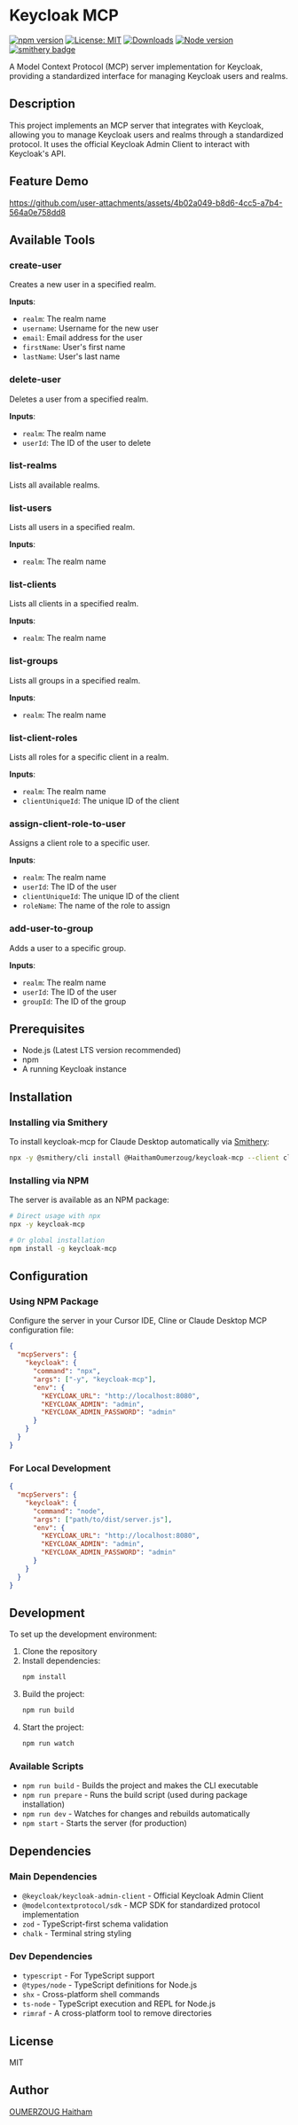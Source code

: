# Keycloak MCP

[![npm version](https://img.shields.io/npm/v/keycloak-mcp.svg)](https://img.shields.io/npm/v/keycloak-mcp)
[![License: MIT](https://img.shields.io/badge/License-MIT-yellow.svg)](https://opensource.org/licenses/MIT)
[![Downloads](https://badgen.net/npm/dt/keycloak-mcp)](https://www.npmjs.com/package/keycloak-mcp)
[![Node version](https://badgen.net/npm/node/keycloak-mcp)](https://www.npmjs.com/package/keycloak-mcp)
[![smithery badge](https://smithery.ai/badge/@HaithamOumerzoug/keycloak-mcp)](https://smithery.ai/server/@HaithamOumerzoug/keycloak-mcp)

A Model Context Protocol (MCP) server implementation for Keycloak, providing a standardized interface for managing Keycloak users and realms.

## Description

This project implements an MCP server that integrates with Keycloak, allowing you to manage Keycloak users and realms through a standardized protocol. It uses the official Keycloak Admin Client to interact with Keycloak's API.

## Feature Demo

https://github.com/user-attachments/assets/4b02a049-b8d6-4cc5-a7b4-564a0e758dd8

## Available Tools

### create-user

Creates a new user in a specified realm.

**Inputs**:

- `realm`: The realm name
- `username`: Username for the new user
- `email`: Email address for the user
- `firstName`: User's first name
- `lastName`: User's last name

### delete-user

Deletes a user from a specified realm.

**Inputs**:

- `realm`: The realm name
- `userId`: The ID of the user to delete

### list-realms

Lists all available realms.

### list-users

Lists all users in a specified realm.

**Inputs**:

- `realm`: The realm name

### list-clients

Lists all clients in a specified realm.

**Inputs**:

- `realm`: The realm name

### list-groups

Lists all groups in a specified realm.

**Inputs**:

- `realm`: The realm name

### list-client-roles

Lists all roles for a specific client in a realm.

**Inputs**:

- `realm`: The realm name
- `clientUniqueId`: The unique ID of the client

### assign-client-role-to-user

Assigns a client role to a specific user.

**Inputs**:

- `realm`: The realm name
- `userId`: The ID of the user
- `clientUniqueId`: The unique ID of the client
- `roleName`: The name of the role to assign

### add-user-to-group

Adds a user to a specific group.

**Inputs**:

- `realm`: The realm name
- `userId`: The ID of the user
- `groupId`: The ID of the group

## Prerequisites

- Node.js (Latest LTS version recommended)
- npm
- A running Keycloak instance

## Installation

### Installing via Smithery

To install keycloak-mcp for Claude Desktop automatically via [Smithery](https://smithery.ai/server/@HaithamOumerzoug/keycloak-mcp):

```bash
npx -y @smithery/cli install @HaithamOumerzoug/keycloak-mcp --client claude
```

### Installing via NPM

The server is available as an NPM package:

```bash
# Direct usage with npx
npx -y keycloak-mcp

# Or global installation
npm install -g keycloak-mcp
```

## Configuration

### Using NPM Package

Configure the server in your Cursor IDE, Cline or Claude Desktop MCP configuration file:

```json
{
  "mcpServers": {
    "keycloak": {
      "command": "npx",
      "args": ["-y", "keycloak-mcp"],
      "env": {
        "KEYCLOAK_URL": "http://localhost:8080",
        "KEYCLOAK_ADMIN": "admin",
        "KEYCLOAK_ADMIN_PASSWORD": "admin"
      }
    }
  }
}
```

### For Local Development

```json
{
  "mcpServers": {
    "keycloak": {
      "command": "node",
      "args": ["path/to/dist/server.js"],
      "env": {
        "KEYCLOAK_URL": "http://localhost:8080",
        "KEYCLOAK_ADMIN": "admin",
        "KEYCLOAK_ADMIN_PASSWORD": "admin"
      }
    }
  }
}
```

## Development

To set up the development environment:

1. Clone the repository
2. Install dependencies:
   ```bash
   npm install
   ```
3. Build the project:
   ```bash
   npm run build
   ```
4. Start the project:
   ```bash
   npm run watch
   ```

### Available Scripts

- `npm run build` - Builds the project and makes the CLI executable
- `npm run prepare` - Runs the build script (used during package installation)
- `npm run dev` - Watches for changes and rebuilds automatically
- `npm start` - Starts the server (for production)

## Dependencies

### Main Dependencies

- `@keycloak/keycloak-admin-client` - Official Keycloak Admin Client
- `@modelcontextprotocol/sdk` - MCP SDK for standardized protocol implementation
- `zod` - TypeScript-first schema validation
- `chalk` - Terminal string styling

### Dev Dependencies

- `typescript` - For TypeScript support
- `@types/node` - TypeScript definitions for Node.js
- `shx` - Cross-platform shell commands
- `ts-node` - TypeScript execution and REPL for Node.js
- `rimraf` - A cross-platform tool to remove directories

## License

MIT

## Author

[OUMERZOUG Haitham](https://www.linkedin.com/in/haitham-oumerzoug/)
